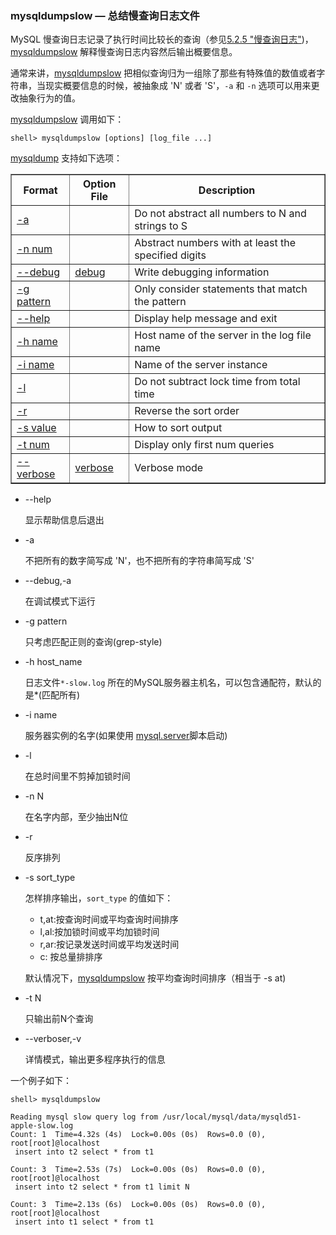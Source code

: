 ### mysqldumpslow — 总结慢查询日志文件

MySQL 慢查询日志记录了执行时间比较长的查询（参见[5.2.5 "慢查询日志"][5.2.5])，[mysqldumpslow](#) 解释慢查询日志内容然后输出概要信息。


通常来讲，[mysqldumpslow](#) 把相似查询归为一组除了那些有特殊值的数值或者字符串，当现实概要信息的时候，被抽象成 'N' 或者 'S'，`-a` 和 `-n` 选项可以用来更改抽象行为的值。

[mysqldumpslow](#) 调用如下：

```shell
shell> mysqldumpslow [options] [log_file ...]
```

[mysqldump](#) 支持如下选项：

<table summary="mysqldumpslow Options" border="1">
    <colgroup>
        <col class="format">
            <col class="config_file">
                <col class="description">
    </colgroup>
    <thead>
        <tr>
            <th scope="col">
                Format
            </th>
            <th scope="col">
                Option File
            </th>
            <th scope="col">
                Description
            </th>
        </tr>
    </thead>
    <tbody>
        <tr>
            <td scope="row">
                <a class="link" href="mysqldumpslow.html#option_mysqldumpslow_abstract">
                    -a
                </a>
            </td>
            <td>
                &nbsp;
            </td>
            <td>
                Do not abstract all numbers to N and strings to S
            </td>
        </tr>
        <tr>
            <td scope="row">
                <a class="link" href="mysqldumpslow.html#option_mysqldumpslow_abstract-numbers">
                    -n num
                </a>
            </td>
            <td>
                &nbsp;
            </td>
            <td>
                Abstract numbers with at least the specified digits
            </td>
        </tr>
        <tr>
            <td scope="row">
                <a class="link" href="mysqldumpslow.html#option_mysqldumpslow_debug">
                    --debug
                </a>
            </td>
            <td>
                <a class="link" href="mysqldumpslow.html#option_mysqldumpslow_debug">
                    debug
                </a>
            </td>
            <td>
                Write debugging information
            </td>
        </tr>
        <tr>
            <td scope="row">
                <a class="link" href="mysqldumpslow.html#option_mysqldumpslow_grep">
                    -g pattern
                </a>
            </td>
            <td>
                &nbsp;
            </td>
            <td>
                Only consider statements that match the pattern
            </td>
        </tr>
        <tr>
            <td scope="row">
                <a class="link" href="mysqldumpslow.html#option_mysqldumpslow_help">
                    --help
                </a>
            </td>
            <td>
                &nbsp;
            </td>
            <td>
                Display help message and exit
            </td>
        </tr>
        <tr>
            <td scope="row">
                <a class="link" href="mysqldumpslow.html#option_mysqldumpslow_host">
                    -h name
                </a>
            </td>
            <td>
                &nbsp;
            </td>
            <td>
                Host name of the server in the log file name
            </td>
        </tr>
        <tr>
            <td scope="row">
                <a class="link" href="mysqldumpslow.html#option_mysqldumpslow_instance">
                    -i name
                </a>
            </td>
            <td>
                &nbsp;
            </td>
            <td>
                Name of the server instance
            </td>
        </tr>
        <tr>
            <td scope="row">
                <a class="link" href="mysqldumpslow.html#option_mysqldumpslow_lock">
                    -l
                </a>
            </td>
            <td>
                &nbsp;
            </td>
            <td>
                Do not subtract lock time from total time
            </td>
        </tr>
        <tr>
            <td scope="row">
                <a class="link" href="mysqldumpslow.html#option_mysqldumpslow_reverse">
                    -r
                </a>
            </td>
            <td>
                &nbsp;
            </td>
            <td>
                Reverse the sort order
            </td>
        </tr>
        <tr>
            <td scope="row">
                <a class="link" href="mysqldumpslow.html#option_mysqldumpslow_sort">
                    -s value
                </a>
            </td>
            <td>
                &nbsp;
            </td>
            <td>
                How to sort output
            </td>
        </tr>
        <tr>
            <td scope="row">
                <a class="link" href="mysqldumpslow.html#option_mysqldumpslow_top">
                    -t num
                </a>
            </td>
            <td>
                &nbsp;
            </td>
            <td>
                Display only first num queries
            </td>
        </tr>
        <tr>
            <td scope="row">
                <a class="link" href="mysqldumpslow.html#option_mysqldumpslow_verbose">
                    --verbose
                </a>
            </td>
            <td>
                <a class="link" href="mysqldumpslow.html#option_mysqldumpslow_verbose">
                    verbose
                </a>
            </td>
            <td>
                Verbose mode
            </td>
        </tr>
    </tbody>
</table>

* --help

	显示帮助信息后退出

* -a

	不把所有的数字简写成 'N'，也不把所有的字符串简写成 'S'

* --debug,-a

	在调试模式下运行

* -g pattern

	只考虑匹配正则的查询(grep-style)

* -h host_name

	日志文件`*-slow.log` 所在的MySQL服务器主机名，可以包含通配符，默认的是\*(匹配所有)

* -i name

	服务器实例的名字(如果使用 [mysql.server][4.3.3]脚本启动)

* -l

	在总时间里不剪掉加锁时间

* -n N

	在名字内部，至少抽出N位

* -r

	反序排列

* -s sort_type

	怎样排序输出，`sort_type` 的值如下：
	
	- t,at:按查询时间或平均查询时间排序
	- l,al:按加锁时间或平均加锁时间
	- r,ar:按记录发送时间或平均发送时间
	- c: 按总量排排序
	
	默认情况下，[mysqldumpslow](#) 按平均查询时间排序（相当于 -s at)

* -t N

	只输出前N个查询

* --verboser,-v

	详情模式，输出更多程序执行的信息

一个例子如下：


```shell
shell> mysqldumpslow

Reading mysql slow query log from /usr/local/mysql/data/mysqld51-apple-slow.log
Count: 1  Time=4.32s (4s)  Lock=0.00s (0s)  Rows=0.0 (0), root[root]@localhost
 insert into t2 select * from t1

Count: 3  Time=2.53s (7s)  Lock=0.00s (0s)  Rows=0.0 (0), root[root]@localhost
 insert into t2 select * from t1 limit N

Count: 3  Time=2.13s (6s)  Lock=0.00s (0s)  Rows=0.0 (0), root[root]@localhost
 insert into t1 select * from t1
```
	



[4.3.3]:./Chapter_3/
[5.2.5]:../Chapter_5/